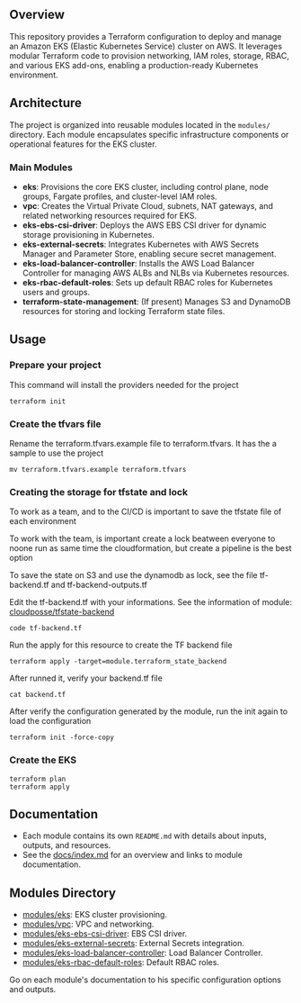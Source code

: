 ## Overview

This repository provides a Terraform configuration to deploy and manage an Amazon EKS (Elastic Kubernetes Service) cluster on AWS. It leverages modular Terraform code to provision networking, IAM roles, storage, RBAC, and various EKS add-ons, enabling a production-ready Kubernetes environment.

## Architecture

The project is organized into reusable modules located in the `modules/` directory. Each module encapsulates specific infrastructure components or operational features for the EKS cluster.

### Main Modules

- **eks**: Provisions the core EKS cluster, including control plane, node groups, Fargate profiles, and cluster-level IAM roles.
- **vpc**: Creates the Virtual Private Cloud, subnets, NAT gateways, and related networking resources required for EKS.
- **eks-ebs-csi-driver**: Deploys the AWS EBS CSI driver for dynamic storage provisioning in Kubernetes.
- **eks-external-secrets**: Integrates Kubernetes with AWS Secrets Manager and Parameter Store, enabling secure secret management.
- **eks-load-balancer-controller**: Installs the AWS Load Balancer Controller for managing AWS ALBs and NLBs via Kubernetes resources.
- **eks-rbac-default-roles**: Sets up default RBAC roles for Kubernetes users and groups.
- **terraform-state-management**: (If present) Manages S3 and DynamoDB resources for storing and locking Terraform state files.

## Usage

### Prepare your project

This command will install the providers needed for the project

```
terraform init
```

### Create the tfvars file

Rename the terraform.tfvars.example file to terraform.tfvars. It has the a sample to use the project

```
mv terraform.tfvars.example terraform.tfvars
```

### Creating the storage for tfstate and lock

To work as a team, and to the CI/CD is important to save the tfstate file of each environment

To work with the team, is important create a lock beatween everyone to noone run as same time the cloudformation, but create a pipeline is the best option

To save the state on S3 and use the dynamodb as lock, see the file tf-backend.tf and tf-backend-outputs.tf

Edit the tf-backend.tf with your informations. See the information of module: [cloudposse/tfstate-backend](https://registry.terraform.io/modules/cloudposse/tfstate-backend/aws/latest)

```
code tf-backend.tf
```

Run the apply for this resource to create the TF backend file

```
terraform apply -target=module.terraform_state_backend
```

After runned it, verify your backend.tf file

```
cat backend.tf
```

After verify the configuration generated by the module, run the init again to load the configuration

```
terraform init -force-copy
```

### Create the EKS
```
terraform plan
terraform apply
```

## Documentation

- Each module contains its own `README.md` with details about inputs, outputs, and resources.
- See the [docs/index.md](docs/index.md) for an overview and links to module documentation.

## Modules Directory

- [modules/eks](modules/eks/README.md): EKS cluster provisioning.
- [modules/vpc](modules/vpc/README.md): VPC and networking.
- [modules/eks-ebs-csi-driver](modules/eks-ebs-csi-driver/README.md): EBS CSI driver.
- [modules/eks-external-secrets](modules/eks-external-secrets/README.md): External Secrets integration.
- [modules/eks-load-balancer-controller](modules/eks-load-balancer-controller/README.md): Load Balancer Controller.
- [modules/eks-rbac-default-roles](modules/eks-rbac-default-roles/README.md): Default RBAC roles.

Go on each module's documentation to his specific configuration options and outputs.
